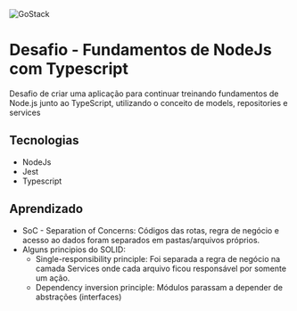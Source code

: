 <img alt="GoStack" src="https://storage.googleapis.com/golden-wind/bootcamp-gostack/header-desafios.png" />

# Desafio - Fundamentos de NodeJs com Typescript

Desafio de criar uma aplicação para continuar treinando fundamentos de Node.js junto ao TypeScript, utilizando o conceito de models, repositories e services

## Tecnologias

- NodeJs
- Jest
- Typescript

## Aprendizado

- SoC - Separation of Concerns: Códigos das rotas, regra de negócio e acesso ao dados foram separados em pastas/arquivos próprios.
- Alguns principios do SOLID:
  - Single-responsibility principle: Foi separada a regra de negócio na camada Services onde cada arquivo ficou responsável por somente um ação.
  - Dependency inversion principle: Módulos parassam a depender de abstrações (interfaces)
